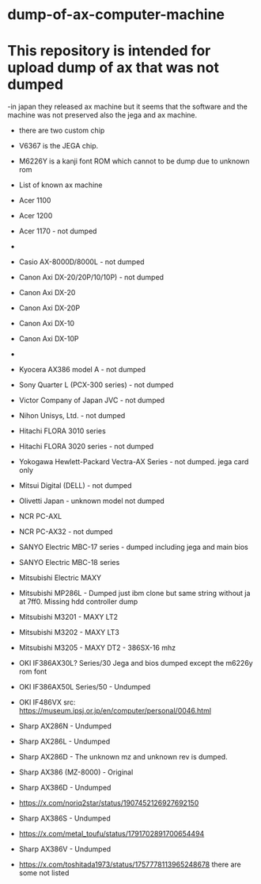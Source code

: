 # dump-of-ax-computer-machine
# This repository is intended for upload dump of ax that was not dumped

-in japan they released ax machine but it seems that the software and the machine was not preserved also the jega and ax machine.
- there are two custom chip
- V6367 is the JEGA chip. 
- M6226Y is a kanji font ROM which cannot to be dump due to unknown rom

- List of known ax machine
- Acer 1100
- Acer 1200
- Acer 1170 - not dumped

- 
- Casio  AX-8000D/8000L - not dumped
- Canon  Axi DX-20/20P/10/10P) - not dumped
- Canon  Axi DX-20
- Canon  Axi DX-20P
- Canon  Axi DX-10
- Canon  Axi DX-10P
- 
- Kyocera  AX386 model A - not dumped

- Sony Quarter L (PCX-300 series) - not dumped

- Victor Company of Japan JVC - not dumped
- Nihon Unisys, Ltd. - not dumped
- Hitachi FLORA 3010 series
- Hitachi FLORA 3020 series - not dumped
- Yokogawa Hewlett-Packard Vectra-AX Series - not dumped. jega card only
- Mitsui Digital (DELL) - not dumped
- Olivetti Japan - unknown model not dumped

- NCR PC-AXL
- NCR PC-AX32 - not dumped


- SANYO Electric MBC-17 series - dumped including jega and main bios
- SANYO Electric MBC-18 series



- Mitsubishi Electric MAXY
- Mitsubishi MP286L - Dumped just ibm clone but same string without ja at 7ff0. Missing hdd controller dump
- Mitsubishi M3201 - MAXY LT2
- Mitsubishi M3202 - MAXY LT3
- Mitsubishi M3205 - MAXY DT2  - 386SX-16 mhz

- OKI IF386AX30L? Series/30  Jega and bios dumped except the m6226y rom font
- OKI IF386AX50L Series/50  - Undumped
- OKI IF486VX src: https://museum.ipsj.or.jp/en/computer/personal/0046.html

- Sharp AX286N - Undumped
- Sharp AX286L - Undumped
- Sharp AX286D - The unknown mz and unknown rev is dumped.
- Sharp AX386 (MZ-8000) - Original
- Sharp AX386D  - Undumped
- https://x.com/noriq2star/status/1907452126927692150
- Sharp AX386S - Undumped
- https://x.com/metal_toufu/status/1791702891700654494
- Sharp AX386V - Undumped
- https://x.com/toshitada1973/status/1757778113965248678
there are some not listed



